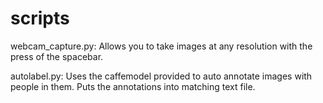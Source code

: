 # scripts
webcam_capture.py: Allows you to take images at any resolution with the press of the spacebar.


autolabel.py: Uses the caffemodel provided to auto annotate images with people in them. Puts the annotations into matching text file.

